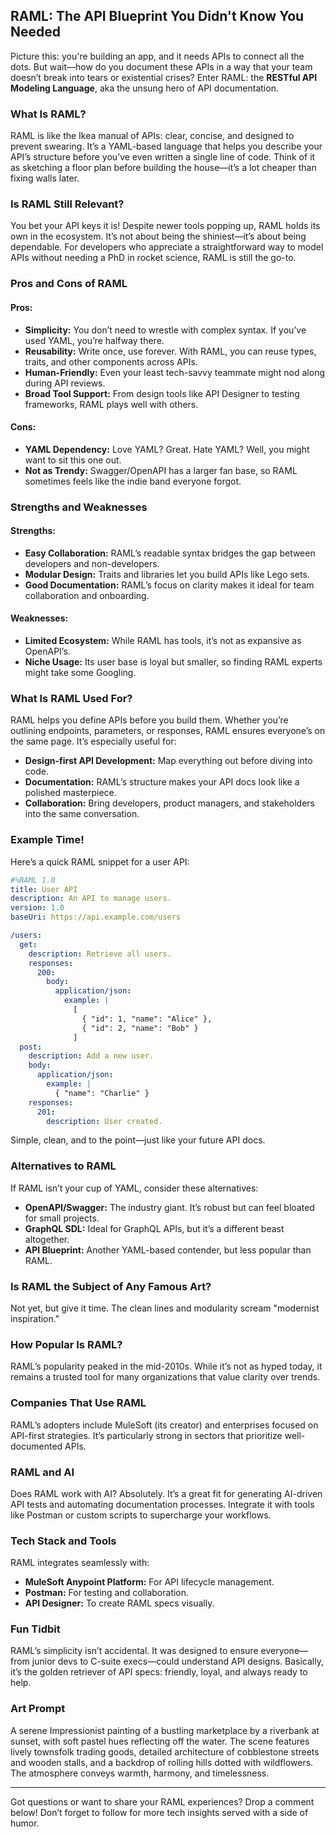 ## RAML: The API Blueprint You Didn't Know You Needed

Picture this: you're building an app, and it needs APIs to connect all the dots. But wait—how do you document these APIs in a way that your team doesn’t break into tears or existential crises? Enter RAML: the **RESTful API Modeling Language**, aka the unsung hero of API documentation.

### What Is RAML?

RAML is like the Ikea manual of APIs: clear, concise, and designed to prevent swearing. It’s a YAML-based language that helps you describe your API’s structure before you’ve even written a single line of code. Think of it as sketching a floor plan before building the house—it’s a lot cheaper than fixing walls later.

### Is RAML Still Relevant?

You bet your API keys it is! Despite newer tools popping up, RAML holds its own in the ecosystem. It’s not about being the shiniest—it’s about being dependable. For developers who appreciate a straightforward way to model APIs without needing a PhD in rocket science, RAML is still the go-to.

### Pros and Cons of RAML

#### Pros:
- **Simplicity:** You don’t need to wrestle with complex syntax. If you’ve used YAML, you’re halfway there.
- **Reusability:** Write once, use forever. With RAML, you can reuse types, traits, and other components across APIs.
- **Human-Friendly:** Even your least tech-savvy teammate might nod along during API reviews.
- **Broad Tool Support:** From design tools like API Designer to testing frameworks, RAML plays well with others.

#### Cons:
- **YAML Dependency:** Love YAML? Great. Hate YAML? Well, you might want to sit this one out.
- **Not as Trendy:** Swagger/OpenAPI has a larger fan base, so RAML sometimes feels like the indie band everyone forgot.

### Strengths and Weaknesses

#### Strengths:
- **Easy Collaboration:** RAML’s readable syntax bridges the gap between developers and non-developers.
- **Modular Design:** Traits and libraries let you build APIs like Lego sets.
- **Good Documentation:** RAML’s focus on clarity makes it ideal for team collaboration and onboarding.

#### Weaknesses:
- **Limited Ecosystem:** While RAML has tools, it’s not as expansive as OpenAPI’s.
- **Niche Usage:** Its user base is loyal but smaller, so finding RAML experts might take some Googling.

### What Is RAML Used For?

RAML helps you define APIs before you build them. Whether you’re outlining endpoints, parameters, or responses, RAML ensures everyone’s on the same page. It’s especially useful for:

- **Design-first API Development:** Map everything out before diving into code.
- **Documentation:** RAML’s structure makes your API docs look like a polished masterpiece.
- **Collaboration:** Bring developers, product managers, and stakeholders into the same conversation.

### Example Time!

Here’s a quick RAML snippet for a user API:

```yaml
#%RAML 1.0
title: User API
description: An API to manage users.
version: 1.0
baseUri: https://api.example.com/users

/users:
  get:
    description: Retrieve all users.
    responses:
      200:
        body:
          application/json:
            example: |
              [
                { "id": 1, "name": "Alice" },
                { "id": 2, "name": "Bob" }
              ]
  post:
    description: Add a new user.
    body:
      application/json:
        example: |
          { "name": "Charlie" }
    responses:
      201:
        description: User created.
```

Simple, clean, and to the point—just like your future API docs.

### Alternatives to RAML

If RAML isn’t your cup of YAML, consider these alternatives:

- **OpenAPI/Swagger:** The industry giant. It’s robust but can feel bloated for small projects.
- **GraphQL SDL:** Ideal for GraphQL APIs, but it’s a different beast altogether.
- **API Blueprint:** Another YAML-based contender, but less popular than RAML.

### Is RAML the Subject of Any Famous Art?

Not yet, but give it time. The clean lines and modularity scream "modernist inspiration."

### How Popular Is RAML?

RAML’s popularity peaked in the mid-2010s. While it’s not as hyped today, it remains a trusted tool for many organizations that value clarity over trends.

### Companies That Use RAML

RAML’s adopters include MuleSoft (its creator) and enterprises focused on API-first strategies. It’s particularly strong in sectors that prioritize well-documented APIs.

### RAML and AI

Does RAML work with AI? Absolutely. It’s a great fit for generating AI-driven API tests and automating documentation processes. Integrate it with tools like Postman or custom scripts to supercharge your workflows.

### Tech Stack and Tools

RAML integrates seamlessly with:
- **MuleSoft Anypoint Platform:** For API lifecycle management.
- **Postman:** For testing and collaboration.
- **API Designer:** To create RAML specs visually.

### Fun Tidbit

RAML’s simplicity isn’t accidental. It was designed to ensure everyone—from junior devs to C-suite execs—could understand API designs. Basically, it’s the golden retriever of API specs: friendly, loyal, and always ready to help.

### Art Prompt

A serene Impressionist painting of a bustling marketplace by a riverbank at sunset, with soft pastel hues reflecting off the water. The scene features lively townsfolk trading goods, detailed architecture of cobblestone streets and wooden stalls, and a backdrop of rolling hills dotted with wildflowers. The atmosphere conveys warmth, harmony, and timelessness.

---

Got questions or want to share your RAML experiences? Drop a comment below! Don’t forget to follow for more tech insights served with a side of humor.

